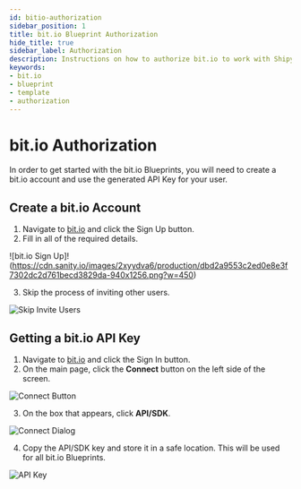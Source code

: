 ```yaml
---
id: bitio-authorization
sidebar_position: 1
title: bit.io Blueprint Authorization
hide_title: true
sidebar_label: Authorization
description: Instructions on how to authorize bit.io to work with Shipyard's low-code bit.io templates.
keywords:
- bit.io
- blueprint
- template
- authorization
---
```


# bit.io Authorization
In order to get started with the bit.io Blueprints, you will need to create a bit.io account and use the generated API Key for your user.

## Create a bit.io Account
1. Navigate to [bit.io](https://bit.io/) and click the Sign Up button.
2. Fill in all of the required details.

![bit.io Sign Up]!(https://cdn.sanity.io/images/2xyydva6/production/dbd2a9553c2ed0e8e3f7302dc2d761becd3829da-940x1256.png?w=450)

3. Skip the process of inviting other users.

![Skip Invite Users](https://cdn.sanity.io/images/2xyydva6/production/d9fcf1c967006d3c004d57fa37997fcf8bb820b6-936x568.png?w=450)

## Getting a bit.io API Key
1. Navigate to [bit.io](https://bit.io/) and click the Sign In button.
2. On the main page, click the **Connect** button on the left side of the screen.

![Connect Button](https://cdn.sanity.io/images/2xyydva6/production/38350c1e19e27c1345a1dce2dbe1ec7a9faec5e6-1582x1052.png?w=450)

3. On the box that appears, click **API/SDK**.

![Connect Dialog](https://cdn.sanity.io/images/2xyydva6/production/65a360a6f82ca3dbbb7da1663820b17ff506bb20-742x996.png?w=450)

4. Copy the API/SDK key and store it in a safe location. This will be used for all bit.io Blueprints.

![API Key](https://cdn.sanity.io/images/2xyydva6/production/98a00ae7895c40229393e1fd5ea462a54aacfde1-750x688.png?w=450)
